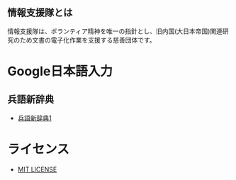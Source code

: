 ## 情報支援隊とは

情報支援隊は、ボランティア精神を唯一の指針とし、旧内国(大日本帝国)関連研究のため文書の電子化作業を支援する慈善団体です。

# Google日本語入力

## 兵語新辞典

- [兵語新辞典1](https://ux.getuploader.com/heigo1)

# ライセンス

- [MIT LICENSE](LICENSE)

